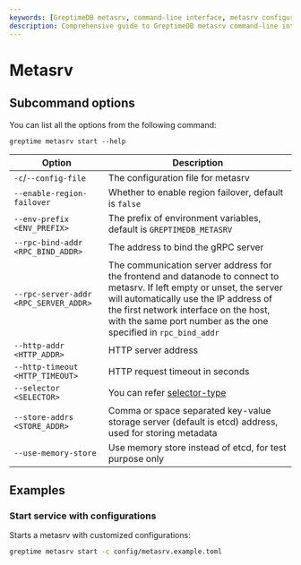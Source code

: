 ```yaml
---
keywords: [GreptimeDB metasrv, command-line interface, metasrv configuration, metasrv startup, metasrv options, metasrv examples]
description: Comprehensive guide to GreptimeDB metasrv command-line interface, including configuration options, startup commands, and practical examples for deploying and managing metasrv instances.
---
```


# Metasrv

## Subcommand options

You can list all the options from the following command:

```
greptime metasrv start --help
```

| Option                                | Description                                                                                                                                                                                                                                                                  |
| ------------------------------------- | ---------------------------------------------------------------------------------------------------------------------------------------------------------------------------------------------------------------------------------------------------------------------------- |
| `-c`/`--config-file`                  | The configuration file for metasrv                                                                                                                                                                                                                                           |
| `--enable-region-failover`            | Whether to enable region failover, default is `false`                                                                                                                                                                                                                        |
| `--env-prefix <ENV_PREFIX>`           | The prefix of environment variables, default is `GREPTIMEDB_METASRV`                                                                                                                                                                                                         |
| `--rpc-bind-addr <RPC_BIND_ADDR>`     | The address to bind the gRPC server                                                                                                                                                                                                                                          |
| `--rpc-server-addr <RPC_SERVER_ADDR>` | The communication server address for the frontend and datanode to connect to metasrv. If left empty or unset, the server will automatically use the IP address of the first network interface on the host, with the same port number as the one specified in `rpc_bind_addr` |
| `--http-addr <HTTP_ADDR>`             | HTTP server address                                                                                                                                                                                                                                                          |
| `--http-timeout <HTTP_TIMEOUT>`       | HTTP request timeout in seconds                                                                                                                                                                                                                                              |
| `--selector <SELECTOR>`               | You can refer [selector-type](/contributor-guide/metasrv/selector.md#selector-type)                                                                                                                                                                                          |
| `--store-addrs <STORE_ADDR>`          | Comma or space separated key-value storage server (default is etcd) address, used for storing metadata                                                                                                                                                                       |
| `--use-memory-store`                  | Use memory store instead of etcd, for test purpose only                                                                                                                                                                                                                      |

## Examples

### Start service with configurations

Starts a metasrv with customized configurations:

```sh
greptime metasrv start -c config/metasrv.example.toml
```
